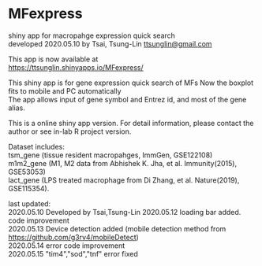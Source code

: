 # MFexpress
shiny app for macropahge expression quick search  
developed 2020.05.10 by Tsai, Tsung-Lin ttsunglin@gmail.com


This app is now available at  
https://ttsunglin.shinyapps.io/MFexpress/

                                
This shiny app is for gene expression quick search of MFs
Now the boxplot fits to mobile and PC automatically  
The app allows input of gene symbol and Entrez id, and most of the gene alias.  
                                 
This is a online shiny app version. For detail information, please contact the author or see in-lab R project version.

Dataset includes:  
tsm_gene (tissue resident macropahges, ImmGen, GSE122108)  
m1m2_gene (M1, M2 data from Abhishek K. Jha, et al. Immunity(2015), GSE53053)  
lact_gene (LPS treated macrophage from Di Zhang, et al. Nature(2019), GSE115354).  

last updated:  
2020.05.10 Developed by Tsai,Tsung-Lin 
2020.05.12 loading bar added. code improvement  
2020.05.13 Device detection added (mobile detection method from https://github.com/g3rv4/mobileDetect)  
2020.05.14 error code improvement  
2020.05.15 "tim4","sod","tnf" error fixed

